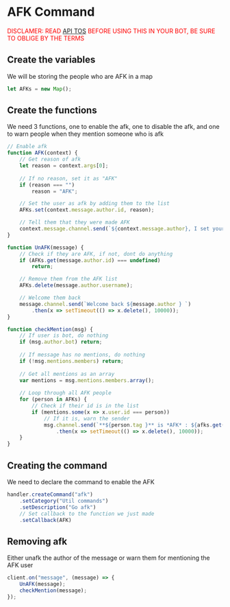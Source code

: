 # AFK Command
<span style="color: red">DISCLAMER: READ <a href="https://discordapp.com/developers/docs/legal">API TOS</a> BEFORE USING THIS IN YOUR BOT, BE SURE TO OBLIGE BY THE TERMS</span>
## Create the variables
We will be storing the people who are AFK in a map
```js
let AFKs = new Map();
```

## Create the functions
We need 3 functions, one to enable the afk, one to disable the afk, and one to warn people when they mention someone who is afk
```js
// Enable afk
function AFK(context) {
    // Get reason of afk
    let reason = context.args[0];
    
    // If no reason, set it as "AFK"
    if (reason === "")
        reason = "AFK";

    // Set the user as afk by adding them to the list
    AFKs.set(context.message.author.id, reason);

    // Tell them that they were made AFK
    context.message.channel.send(`${context.message.author}, I set your AFK: ${reason}`);
}

function UnAFK(message) {
    // Check if they are AFK, if not, dont do anything
    if (AFKs.get(message.author.id) === undefined)
        return;

    // Remove them from the AFK list
    AFKs.delete(message.author.username);

    // Welcome them back
    message.channel.send(`Welcome back ${message.author } `)
        .then(x => setTimeout(() => x.delete(), 10000));
}

function checkMention(msg) {
    // If user is bot, do nothing
    if (msg.author.bot) return;
    
    // If message has no mentions, do nothing
    if (!msg.mentions.members) return;
    
    // Get all mentions as an array
    var mentions = msg.mentions.members.array();
    
    // Loop through all AFK people
    for (person in AFKs) {
        // Check if their id is in the list
        if (mentions.some(x => x.user.id === person))
            // If it is, warn the sender
            msg.channel.send(`**${person.tag }** is *AFK* : ${afks.get(person)}`)
                .then(x => setTimeout(() => x.delete(), 10000));
    }
}
```

## Creating the command
We need to declare the command to enable the AFK
```js
handler.createCommand("afk")
    .setCategory("Util commands")
    .setDescription("Go afk")
    // Set callback to the function we just made
    .setCallback(AFK)
```

## Removing afk
Either unafk the author of the message or warn them for mentioning the AFK user
```js
client.on("message", (message) => {
    UnAFK(message);
    checkMention(message);
});
```